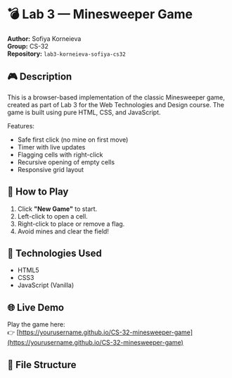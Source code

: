 # 💣 Lab 3 — Minesweeper Game  
**Author:** Sofiya Korneieva  
**Group:** CS-32  
**Repository:** `lab3-korneieva-sofiya-cs32`

## 🎮 Description
This is a browser-based implementation of the classic Minesweeper game, created as part of Lab 3 for the Web Technologies and Design course. The game is built using pure HTML, CSS, and JavaScript.

Features:
- Safe first click (no mine on first move)
- Timer with live updates
- Flagging cells with right-click
- Recursive opening of empty cells
- Responsive grid layout

## 🚀 How to Play
1. Click **"New Game"** to start.
2. Left-click to open a cell.
3. Right-click to place or remove a flag.
4. Avoid mines and clear the field!

## 🧪 Technologies Used
- HTML5
- CSS3
- JavaScript (Vanilla)

## 🌐 Live Demo
Play the game here:  
👉 [https://yourusername.github.io/CS-32-minesweeper-game](https://yourusername.github.io/CS-32-minesweeper-game)

## 📁 File Structure
